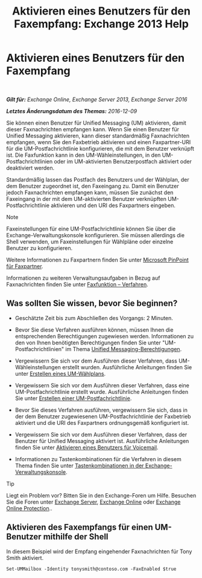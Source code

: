 ﻿---
title: 'Aktivieren eines Benutzers für den Faxempfang: Exchange 2013 Help'
TOCTitle: Aktivieren eines Benutzers für den Faxempfang
ms:assetid: a0505001-aac0-41ef-824f-76e5e56d7675
ms:mtpsurl: https://technet.microsoft.com/de-de/library/Bb201712(v=EXCHG.150)
ms:contentKeyID: 52062768
ms.date: 04/24/2018
mtps_version: v=EXCHG.150
ms.translationtype: HT
---

# Aktivieren eines Benutzers für den Faxempfang

 

_**Gilt für:** Exchange Online, Exchange Server 2013, Exchange Server 2016_

_**Letztes Änderungsdatum des Themas:** 2016-12-09_

Sie können einen Benutzer für Unified Messaging (UM) aktivieren, damit dieser Faxnachrichten empfangen kann. Wenn Sie einen Benutzer für Unified Messaging aktivieren, kann dieser standardmäßig Faxnachrichten empfangen, wenn Sie den Faxbetrieb aktivieren und einen Faxpartner-URI für die UM-Postfachrichtlinie konfigurieren, die mit dem Benutzer verknüpft ist. Die Faxfunktion kann in den UM-Wähleinstellungen, in den UM-Postfachrichtlinien oder im UM-aktivierten Benutzerpostfach aktiviert oder deaktiviert werden.

Standardmäßig lassen das Postfach des Benutzers und der Wählplan, der dem Benutzer zugeordnet ist, den Faxeingang zu. Damit ein Benutzer jedoch Faxnachrichten empfangen kann, müssen Sie zunächst den Faxeingang in der mit dem UM-aktivierten Benutzer verknüpften UM-Postfachrichtlinie aktivieren und den URI des Faxpartners eingeben.


> [!NOTE]
> Faxeinstellungen für eine UM-Postfachrichtlinie können Sie über die Exchange-Verwaltungskonsole konfigurieren. Sie müssen allerdings die Shell verwenden, um Faxeinstellungen für Wählpläne oder einzelne Benutzer zu konfigurieren.



Weitere Informationen zu Faxpartnern finden Sie unter [Microsoft PinPoint für Faxpartner](https://go.microsoft.com/fwlink/?linkid=190238).

Informationen zu weiteren Verwaltungsaufgaben in Bezug auf Faxnachrichten finden Sie unter [Faxfunktion – Verfahren](faxing-procedures-exchange-2013-help.md).

## Was sollten Sie wissen, bevor Sie beginnen?

  - Geschätzte Zeit bis zum Abschließen des Vorgangs: 2 Minuten.

  - Bevor Sie diese Verfahren ausführen können, müssen Ihnen die entsprechenden Berechtigungen zugewiesen werden. Informationen zu den von Ihnen benötigten Berechtigungen finden Sie unter "UM-Postfachrichtlinien" im Thema [Unified Messaging-Berechtigungen](unified-messaging-permissions-exchange-2013-help.md).

  - Vergewissern Sie sich vor dem Ausführen dieser Verfahren, dass UM-Wähleinstellungen erstellt wurden. Ausführliche Anleitungen finden Sie unter [Erstellen eines UM-Wählplans](create-a-um-dial-plan-exchange-2013-help.md).

  - Vergewissern Sie sich vor dem Ausführen dieser Verfahren, dass eine UM-Postfachrichtlinie erstellt wurde. Ausführliche Anleitungen finden Sie unter [Erstellen einer UM-Postfachrichtlinie](create-a-um-mailbox-policy-exchange-2013-help.md).

  - Bevor Sie dieses Verfahren ausführen, vergewissern Sie sich, dass in der dem Benutzer zugewiesenen UM-Postfachrichtlinie der Faxbetrieb aktiviert und die URI des Faxpartners ordnungsgemäß konfiguriert ist.

  - Vergewissern Sie sich vor dem Ausführen dieser Verfahren, dass der Benutzer für Unified Messaging aktiviert ist. Ausführliche Anleitungen finden Sie unter [Aktivieren eines Benutzers für Voicemail](enable-a-user-for-voice-mail-exchange-2013-help.md).

  - Informationen zu Tastenkombinationen für die Verfahren in diesem Thema finden Sie unter [Tastenkombinationen in der Exchange-Verwaltungskonsole](keyboard-shortcuts-in-the-exchange-admin-center-exchange-online-protection-help.md).


> [!TIP]
> Liegt ein Problem vor? Bitten Sie in den Exchange-Foren um Hilfe. Besuchen Sie die Foren unter <A href="https://go.microsoft.com/fwlink/p/?linkid=60612">Exchange Server</A>, <A href="https://go.microsoft.com/fwlink/p/?linkid=267542">Exchange Online</A> oder <A href="https://go.microsoft.com/fwlink/p/?linkid=285351">Exchange Online Protection</A>..



## Aktivieren des Faxempfangs für einen UM-Benutzer mithilfe der Shell

In diesem Beispiel wird der Empfang eingehender Faxnachrichten für Tony Smith aktiviert.

    Set-UMMailbox -Identity tonysmith@contoso.com -FaxEnabled $true


